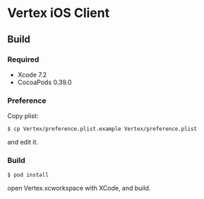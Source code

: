 Vertex iOS Client
===========================

Build
---------------------------

### Required
* Xcode 7.2
* CocoaPods 0.39.0

### Preference

Copy plist:

    $ cp Vertex/preference.plist.example Vertex/preference.plist

and edit it.


### Build

    $ pod install

open Vertex.xcworkspace with XCode, and build.
